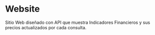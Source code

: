 # Website

Sitio Web diseñado con API que muestra Indicadores Financieros y sus precios actualizados por cada consulta.
